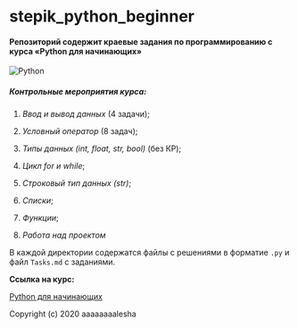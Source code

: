 # stepik_python_beginner

#### Репозиторий содержит краевые задания по программированию с курса «Python для начинающих»

![Python](https://www.python.org/static/community_logos/python-logo-master-v3-TM.png)

##### Контрольные мероприятия курса:

   1. _Ввод и вывод данных_ (4 задачи);
    
   2. _Условный оператор_ (8 задач);
    
   3. _Типы данных (int, float, str, bool)_ (без КР);
    
   4. _Цикл for и while_;
    
   5. _Строковый тип данных (str)_;
    
   6. _Списки_;
    
   7. _Функции_;
    
   8. _Работа над проектом_
   
В каждой директории содержатся файлы с решениями в форматие `.py` и файл `Tasks.md` c заданиями.

**Ссылка на курс:** 

[Python для начинающих](https://stepik.org/course/58852/syllabus)

Copyright (c) 2020 aaaaaaaalesha
